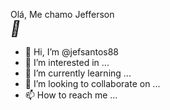 Olá, Me chamo Jefferson<br>
<a href="https://cdnjs.cloudflare.com/ajax/libs/font-awesome/4.7.0/css/font-awesome.min.css"></a>
<i style="font-size:24px" class="fa">&#xf099;</i>



- 👋 Hi, I’m @jefsantos88
- 👀 I’m interested in ...
- 🌱 I’m currently learning ...
- 💞️ I’m looking to collaborate on ...
- 📫 How to reach me ...

<!---
jefsantos88/jefsantos88 is a ✨ special ✨ repository because its `README.md` (this file) appears on your GitHub profile.
You can click the Preview link to take a look at your changes.
--->
